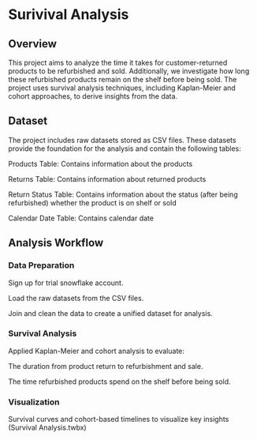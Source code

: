 # Surivival Analysis

## Overview

This project aims to analyze the time it takes for customer-returned products to be refurbished and sold. Additionally, we investigate how long these refurbished products remain on the shelf before being sold. The project uses survival analysis techniques, including Kaplan-Meier and cohort approaches, to derive insights from the data.

## Dataset

The project includes raw datasets stored as CSV files. These datasets provide the foundation for the analysis and contain the following tables:

Products Table: Contains information about the products

Returns Table: Contains information about returned products

Return Status Table: Contains information about the status (after being refurbished) whether the product is on shelf or sold

Calendar Date Table: Contains calendar date

## Analysis Workflow

### Data Preparation

Sign up for trial snowflake account. 

Load the raw datasets from the CSV files.

Join and clean the data to create a unified dataset for analysis.

### Survival Analysis

Applied Kaplan-Meier and cohort analysis to evaluate:

The duration from product return to refurbishment and sale.

The time refurbished products spend on the shelf before being sold.

### Visualization

Survival curves and cohort-based timelines to visualize key insights (Survival Analysis.twbx)

